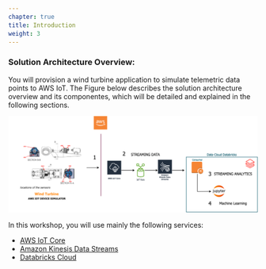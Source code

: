 ```yaml
---
chapter: true
title: Introduction
weight: 3
---
```



### Solution Architecture Overview:

You will provision a wind turbine application to simulate telemetric data points to AWS IoT. The Figure below describes the solution architecture overview and its componentes, which will be detailed and explained in the following sections.


![Solution Architecture](/static/images/IoT-wshop.png)


In this workshop, you will use mainly the following services:


* [AWS IoT Core](https://aws.amazon.com/iot-core/)
* [Amazon Kinesis Data Streams](https://aws.amazon.com/kinesis/data-streams/)
* [Databricks Cloud](https://databricks.com/)

